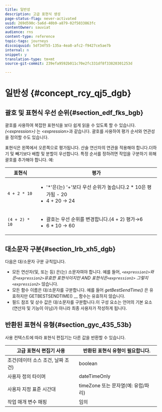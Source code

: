 ```yaml
---
title: 일반성
description: 고급 표현식 생성
page-status-flag: never-activated
uuid: 269d590c-5a6d-40b9-a879-02f5033863fc
contentOwner: sauviat
audience: rns
content-type: reference
topic-tags: journeys
discoiquuid: 5df34f55-135a-4ea8-afc2-f9427ce5ae7b
internal: n
snippet: y
translation-type: tm+mt
source-git-commit: 239efa9592b011c70e2fc331df8f33820301253d

---
```



# 일반성 {#concept_rcy_qj5_dgb}

## 괄호 및 표현식 우선 순위{#section_edf_fks_bgb}

괄호를 사용하여 복잡한 표현식을 보다 쉽게 읽을 수 있도록 할 수 있습니다. _(&lt;expression>)_ 는 _&lt;expression>_&#x200B;과 같습니다. 괄호를 사용하여 평가 순서와 연관성을 정의할 수도 있습니다.

표현식은 왼쪽에서 오른쪽으로 평가됩니다. 산술 연산자의 연관을 적용해야 합니다.더하기 및 빼기보다 배합 및 분할이 우선합니다. 특정 순서를 정하려면 작업을 구분하기 위해 괄호를 추가해야 합니다. 예:

<!--```5 + 2 * 10 = 25, and (5 + 2) * 10 = 70```-->

| 표현식 | 평가 |
|--- |--- |
| `4 + 2 * 10` | <ul><li>&#39;*&#39;은(는) &#39;+&#39;보다 우선 순위가 높습니다.2 * 10은 평가됨 - 20</li><li>4 + 20 → 24</li></ul> |
| `(4 + 2) * 10` | <ul><li>괄호는 우선 순위를 변경합니다.(4 + 2) 평가→6</li><li> 6 * 10 → 60</li></ul> |

## 대소문자 구분{#section_lrb_xh5_dgb}

다음은 대/소문자 구분 규칙입니다.

* 모든 연산자(및, 또는 등) 은(는) 소문자여야 합니다. 예를 들어, _`<expression1>`와 은`<expression2>`_유효한 표현식이지만 AND 표현식은_`<expression1>` 그렇지 `<expression2>`_ 않습니다.
* 모든 함수 이름은 대/소문자를 구분합니다. 예를 들어 _getBestSendTime()_ 은 유효하지만 GETBESTSENDTIME() __ 함수는 유효하지 않습니다.
* 필드 참조 및 상수 값은 대/소문자를 구분합니다.이 구성 요소는 언어의 기본 요소(연산자 및 기능이 아님)가 아니라 최종 사용자가 작성하게 됩니다.

## 반환된 표현식 유형{#section_gyc_435_53b}

사용 컨텍스트에 따라 표현식 편집기는 다른 값을 반환할 수 있습니다.

| 고급 표현식 편집기 사용 | 반환된 표현식 유형이 필요합니다. |
|--- |--- |
| 조건(데이터 소스 조건, 날짜 조건) | boolean |
| 사용자 정의 타이머 | dateTimeOnly |
| 사용자 지정 표준 시간대 | timeZone 또는 문자열(예: 유럽/파리) |
| 작업 매개 변수 매핑 | 임의 |
